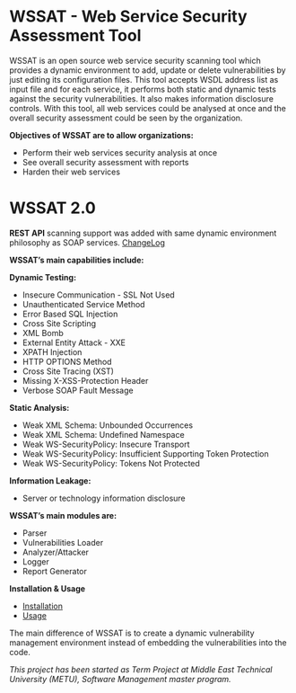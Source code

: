 ﻿# WSSAT - Web Service Security Assessment Tool
WSSAT is an open source web service security scanning tool which provides a dynamic environment to add, update or delete vulnerabilities by just editing its configuration files. This tool accepts WSDL address list as input file and for each service, it performs both static and dynamic tests against the security vulnerabilities. It also makes information disclosure controls.
With this tool, all web services could be analysed at once and the overall security assessment could be seen by the organization.

**Objectives of WSSAT are to allow organizations:**
* Perform their web services security analysis at once
* See overall security assessment with reports
* Harden their web services

# WSSAT 2.0
**REST API** scanning support was added with same dynamic environment philosophy as SOAP services. [ChangeLog](https://github.com/YalcinYolalan/WSSAT/blob/master/CHANGELOG.md)

**WSSAT’s main capabilities include:**

**Dynamic Testing:**
* Insecure Communication - SSL Not Used
* Unauthenticated Service Method
* Error Based SQL Injection
* Cross Site Scripting
* XML Bomb
* External Entity Attack - XXE
* XPATH Injection
* HTTP OPTIONS Method
* Cross Site Tracing (XST)
* Missing X-XSS-Protection Header
* Verbose SOAP Fault Message

**Static Analysis:**
* Weak XML Schema: Unbounded Occurrences
* Weak XML Schema: Undefined Namespace
* Weak WS-SecurityPolicy: Insecure Transport
* Weak WS-SecurityPolicy: Insufficient Supporting Token Protection
* Weak WS-SecurityPolicy: Tokens Not Protected

**Information Leakage:**
* Server or technology information disclosure

**WSSAT’s main modules are:**
* Parser
* Vulnerabilities Loader
* Analyzer/Attacker
* Logger
* Report Generator

**Installation & Usage**
* [Installation](https://github.com/YalcinYolalan/WSSAT/wiki/Installation)
* [Usage](https://github.com/YalcinYolalan/WSSAT/wiki/USAGE)

The main difference of WSSAT is to create a dynamic vulnerability management environment instead of embedding the vulnerabilities into the code.

_This project has been started as Term Project at Middle East Technical University (METU), Software Management master program._

